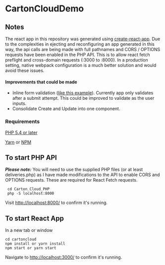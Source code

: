 # CartonCloudDemo

## Notes
The react app in this repository was generated using [create-react-app](https://github.com/facebook/create-react-app).  Due to the complexities in ejecting and reconfiguring an app generated in this way, the api calls are being made with full pathnames and CORS / OPTIONS requests have been enabled in the PHP API.  This is to allow react fetch preflight and cross-domain requests (:3000 to :8000).  In a production setting, native webpack configuration is a much better solution and would avoid these issues.

#### Improvements that could be made
* Inline form validation ([like this example](https://learnetto.com/blog/how-to-do-simple-form-validation-in-reactjs)).  Currently app only validates after a submit attempt.  This could be improved to validate as the user inputs.
* Consolidate Create and Update into one component.

### Requirements
[PHP 5.4 or later](http://php.net/manual/en/install.php)

[Yarn](https://yarnpkg.com/lang/en/docs/install/) or [NPM](https://docs.npmjs.com/cli/install)

## To start PHP API
**_Please note:_** You will need to use the supplied PHP files (or at least deliveries.php) as I have made modifications to the API to enable CORS and OPTIONS requests.  These are required for React Fetch requests.
```
 cd Carton_Cloud_PHP
 php -S localhost:8000
```
Visit [http://localhost:8000/](http://localhost:8000/) to confirm it's running.

## To start React App
In a new tab or window
```
cd cartoncloud
npm install or yarn install
npm start or yarn start

```
Navigate to [http://localhost:3000/](http://localhost:3000) to confirm it's running.
